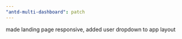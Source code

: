 ```yaml
---
"antd-multi-dashboard": patch
---
```


made landing page responsive, added user dropdown to app layout
